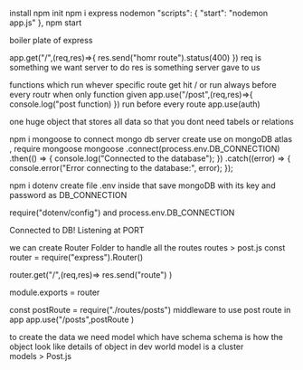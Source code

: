 install npm init
npm i express nodemon
"scripts": {
"start": "nodemon app.js"
},
npm start

boiler plate of express

<!-- Routes -->

app.get("/",(req,res)=>{
res.send("homr route").status(400)
})
req is something we want server to do
res is something server gave to us

<!-- middlewares  -->

functions which run whever specific route get hit / or run always before every routr when only function given
app.use("/post",(req,res)=>{
console.log("post function)
})
run before every route
app.use(auth)

<!-- mongo DB -->

one huge object that stores all data so that you dont need tabels or relations

<!-- mongoose -->

npm i mongoose
to connect mongo db server
create use on mongoDB atlas , require mongoose
mongoose
.connect(process.env.DB_CONNECTION)
.then(() => {
console.log("Connected to the database");
})
.catch((error) => {
console.error("Error connecting to the database:", error);
});

  <!-- .env -->

npm i dotenv
create file .env
inside that save mongoDB with its key and password as DB_CONNECTION

  <!-- DB  -->

require("dotenv/config")
and process.env.DB_CONNECTION

<!-- terminal -->

Connected to DB!
Listening at PORT

<!-- Router -->

we can create Router Folder to handle all the routes
routes > post.js
const router = require("express").Router()

router.get("/",(req,res)=>
res.send("route")
)

module.exports = router

<!-- accees route in app  -->

const postRoute = require("./routes/posts")
middleware to use post route in app
app.use("/posts",postRoute )

<!-- store data in mongo -->

to create the data we need model which have schema
schema is how the object look like details of object in dev world
model is a cluster  
models > Post.js
